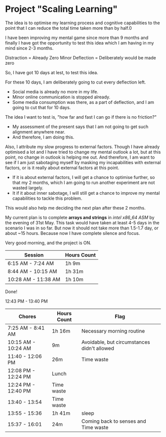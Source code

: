 # Project "Scaling Learning"

The idea is to optimise my learning process and cognitive capabilities to the point that I can reduce the total time taken more than by half.0

I have been improving my mental game since more than 9 months and finally I have got the opportunity to test this idea which I am having in my mind since 2-3 months.

Distraction = Already Zero
Minor Deflection = Deliberately would be made zero

So, I have got 10 days at lest, to test this idea.

For these 10 days, I am deliberately going to cut every deflection left.
  - Social media is already no more in my life.
  - Minor online communication is stopped already.
  - Some media consumption was there, as a part of deflection, and I am going to cut that for 10 days.

The idea I want to test is, "how far and fast I can go if there is no friction?"
  - My assessment of the present says that I am not going to get such alignment anywhere near.
  - And therefore, I am doing this.

Also, I attribute my slow progress to external factors. Though I have already optimised a lot and I have tried to change my mental outlook a lot, but at this point, no change in outlook is helping me out. And therefore, I am want to see if I am just sabotaging myself by masking my incapabilities with external factors, or is it really about external factors at this point.
  - If it is about external factors, I will get a chance to optimise further, so that my 2 months, which I am going to run another experiment are not wasted largely.
  - It if it about inner sabotage, I will still get a chance to improve my mental capabilities to tackle this problem.

This would also help me deciding the next plan after these 2 months.

My current plan is to complete **arrays and strings** in *intel x86_64 ASM* by the evening of 31st May. This task would have taken at least 4-5 days in the scenario I was in so far. But now it should not take more than 1.5-1.7 day, or about ~15 hours. Because now I have complete silence and focus.

Very good morning, and the project is ON.

| Session | Hours Count |
| ------- | ----------- |
| 6:15 AM - 7:24 AM | 1h 9m |
| 8:44 AM - 10:15 AM | 1h 31m |
| 10:28 AM - 11:38 AM | 1h 10m |
Done!

12:43 PM - 13:40 PM

| Chores | Hours Count | Flag |
| ------ | ----------- | ---- |
| 7:25 AM - 8:41 AM | 1h 16m | Necessary morning routine |
| 10:15 AM - 10:24 AM | 9m | Avoidable, but circumstances didn't allowed |
| 11:40 - 12:06 PM | 26m | Time waste |
| 12:08 PM - 12:24 PM | Lunch |
| 12:24 PM - 12:40 PM | Time waste |
| 13:40 - 13:54 | Time waste |
| 13:55 - 15:36 | 1h 41m | sleep
| 15:37 - 16:01 | 24m | Coming back to senses and Time waste |
